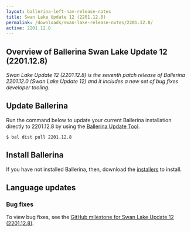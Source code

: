 ```yaml
---
layout: ballerina-left-nav-release-notes
title: Swan Lake Update 12 (2201.12.8) 
permalink: /downloads/swan-lake-release-notes/2201.12.8/
active: 2201.12.8
---
```


## Overview of Ballerina Swan Lake Update 12 (2201.12.8)

<em>Swan Lake Update 12 (2201.12.8) is the seventh patch release of Ballerina 2201.12.0 (Swan Lake Update 12) and it includes a new set of bug fixes developer tooling.</em>

## Update Ballerina

Run the command below to update your current Ballerina installation directly to 2201.12.8 by using the [Ballerina Update Tool](/learn/update-tool/).

```
$ bal dist pull 2201.12.8
```

## Install Ballerina

If you have not installed Ballerina, then, download the [installers](/downloads/#swanlake) to install.

<!-- ADD ONLY THE APPLICABLE SECTIONS FROM THE BELOW -->


## Language updates

### Bug fixes

To view bug fixes, see the [GitHub milestone for Swan Lake Update 12 (2201.12.8)](https://github.com/ballerina-platform/ballerina-lang/issues?q=milestone%3A2201.12.8%20is%3Aclosed).



